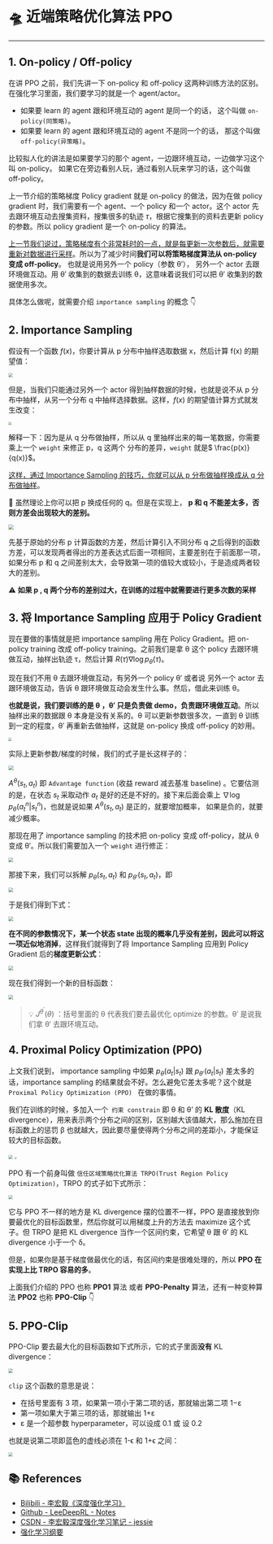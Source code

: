 # 🛸 近端策略优化算法 PPO

---

## 1. On-policy / Off-policy

在讲 PPO 之前，我们先讲一下 on-policy 和 off-policy 这两种训练方法的区别。 在强化学习里面，我们要学习的就是一个 agent/actor。

- 如果要 learn 的 agent 跟和环境互动的 agent 是同一个的话， 这个叫做 `on-policy(同策略)`。
- 如果要 learn 的 agent 跟和环境互动的 agent 不是同一个的话， 那这个叫做 `off-policy(异策略)`。

比较拟人化的讲法是如果要学习的那个 agent，一边跟环境互动，一边做学习这个叫 on-policy。 如果它在旁边看别人玩，通过看别人玩来学习的话，这个叫做 off-policy。

上一节介绍的策略梯度 Policy gradient 就是 on-policy 的做法，因为在做 policy gradient 时，我们需要有一个 agent、一个 policy 和一个 actor。这个 actor 先去跟环境互动去搜集资料，搜集很多的轨迹 $\tau$，根据它搜集到的资料去更新 policy 的参数。所以 policy gradient 是一个 on-policy 的算法。

<u>上一节我们说过，策略梯度有个非常耗时的一点，就是每更新一次参数后，就需要重新对数据进行采样</u>。所以为了减少时间**我们可以将策略梯度算法从 on-policy 变成 off-policy**。 也就是说用另外一个 policy（参数 θ′）， 另外一个 actor 去跟环境做互动。用 θ′ 收集到的数据去训练 θ，这意味着说我们可以把 θ′ 收集到的数据使用多次。

具体怎么做呢，就需要介绍 `importance sampling` 的概念 👇

## 2. Importance Sampling

假设有一个函数 $f(x)$，你要计算从 p 分布中抽样选取数据 x，然后计算 f(x) 的期望值：

<img src="https://cs-wiki.oss-cn-shanghai.aliyuncs.com/img/20201027110317.png" style="zoom:50%;" />

但是，当我们只能通过另外一个 actor 得到抽样数据的时候，也就是说不从 p 分布中抽样，从另一个分布 q 中抽样选择数据。这样，$f(x)$ 的期望值计算方式就发生改变：

<img src="https://cs-wiki.oss-cn-shanghai.aliyuncs.com/img/20201027111159.png" style="zoom:40%;" />

解释一下：因为是从 q 分布做抽样，所以从 q 里抽样出来的每一笔数据，你需要乘上一个 `weight` 来修正 p，q 这两个 分布的差异，`weight` 就是$ \frac{p(x)}{q(x)}$。

<u>这样，通过 Importance Sampling 的技巧，你就可以从 p 分布做抽样换成从 q 分布做抽样</u>。

🚨 虽然理论上你可以把 p 换成任何的 q。但是在实现上， **p 和 q 不能差太多，否则方差会出现较大的差别。**

<img src="https://cs-wiki.oss-cn-shanghai.aliyuncs.com/img/20201027112753.png" style="zoom:60%;" />

先基于原始的分布 p 计算函数的方差，然后计算引入不同分布 q 之后得到的函数方差，可以发现两者得出的方差表达式后面一项相同，主要差别在于前面那一项，如果分布 p 和 q 之间差别太大，会导致第一项的值较大或较小，于是造成两者较大的差别。

⚠ **如果 p , q 两个分布的差别过大，在训练的过程中就需要进行更多次数的采样**

## 3. 将 Importance Sampling 应用于 Policy Gradient

现在要做的事情就是把 importance sampling 用在 Policy Gradient。把 on-policy training 改成 off-policy training。之前我们是拿 θ 这个 policy 去跟环境做互动，抽样出轨迹 τ，然后计算 $R(\tau) \nabla \log p_{\theta}(\tau)$。

现在我们不用 θ 去跟环境做互动，有另外一个 policy θ′ 或者说 另外一个 actor 去跟环境做互动，告诉 θ 跟环境做互动会发生什么事。然后，借此来训练 θ。

**也就是说，我们要训练的是 θ ，θ′ 只是负责做 demo，负责跟环境做互动**。所以抽样出来的数据跟 θ 本身是没有关系的。θ 可以更新参数很多次，一直到 θ 训练到一定的程度，θ′ 再重新去做抽样，这就是 on-policy 换成 off-policy 的妙用。

<img src="https://cs-wiki.oss-cn-shanghai.aliyuncs.com/img/20201027114150.png" style="zoom:40%;" />

实际上更新参数/梯度的时候，我们的式子是长这样子的：

<img src="https://cs-wiki.oss-cn-shanghai.aliyuncs.com/img/20201027152014.png" style="zoom:60%;" />

$A^{\theta}\left(s_{t}, a_{t}\right)$ 即 `Advantage function` (收益 reward 减去基准 baseline) 。它要估测的是，在状态 $s_t$ 采取动作 $a_t$ 是好的还是不好的。接下来后面会乘上 $\nabla \log p_{\theta}\left(a_{t}^{n} | s_{t}^{n}\right)$，也就是说如果 $A^{\theta}\left(s_{t}, a_{t}\right)$ 是正的，就要增加概率， 如果是负的，就要减少概率。

那现在用了 importance sampling 的技术把 on-policy 变成 off-policy，就从 θ 变成 θ′。所以我们需要加入一个 `weight` 进行修正：

<img src="https://cs-wiki.oss-cn-shanghai.aliyuncs.com/img/20201027152906.png" style="zoom:55%;" />

那接下来，我们可以拆解 $p_{\theta}\left(s_{t}, a_{t}\right)$ 和 $p_{\theta'}\left(s_{t}, a_{t}\right)$，即

<img src="https://cs-wiki.oss-cn-shanghai.aliyuncs.com/img/20201027152959.png" style="zoom:55%;" />

于是我们得到下式：

<img src="https://cs-wiki.oss-cn-shanghai.aliyuncs.com/img/20201027153015.png" style="zoom:55%;" />

**在不同的参数情况下，某一个状态 state 出现的概率几乎没有差别，因此可以将这一项近似地消掉**，这样我们就得到了将 Importance Sampling 应用到 Policy Gradient 后的**梯度更新公式**：

<img src="https://cs-wiki.oss-cn-shanghai.aliyuncs.com/img/20201027153147.png" style="zoom:57%;" />

现在我们得到一个新的目标函数：

<img src="https://cs-wiki.oss-cn-shanghai.aliyuncs.com/img/20201027153226.png" style="zoom:57%;" />

> 💡 $J^{\theta^{\prime}}(\theta)$ ：括号里面的 θ 代表我们要去最优化 optimize 的参数。θ′ 是说我们拿 θ′ 去跟环境互动。

## 4. Proximal Policy Optimization (PPO)

上文我们说到， importance sampling 中如果 $p_{\theta}\left(a_{t} | s_{t}\right)$ 跟 $p_{\theta'}\left(a_{t} | s_{t}\right)$ 差太多的话，importance sampling 的结果就会不好。怎么避免它差太多呢？这个就是 `Proximal Policy Optimization (PPO) ` 在做的事情。

我们在训练的时候，多加入一个` 约束 constrain` 即 θ 和 θ’ 的 **KL 散度**（KL divergence），用来表示两个分布之间的区别，区别越大该值越大，那么施加在目标函数上的惩罚 β 也就越大，因此要尽量使得两个分布之间的差距小，才能保证较大的目标函数。

<img src="https://cs-wiki.oss-cn-shanghai.aliyuncs.com/img/20201027155303.png" style="zoom:50%;" />

<img src="https://cs-wiki.oss-cn-shanghai.aliyuncs.com/img/20201027160228.png" style="zoom:28%;" />

PPO 有一个前身叫做 `信任区域策略优化算法 TRPO(Trust Region Policy Optimization)`，TRPO 的式子如下式所示：

<img src="https://cs-wiki.oss-cn-shanghai.aliyuncs.com/img/20201027155432.png" style="zoom:50%;" />

它与 PPO 不一样的地方是 KL divergence 摆的位置不一样，PPO 是直接放到你要最优化的目标函数里，然后你就可以用梯度上升的方法去 maximize 这个式子。但 TRPO 是把 KL divergence 当作一个区间约束，它希望 θ 跟 θ′ 的 KL divergence 小于一个 δ。

但是，如果你是基于梯度做最优化的话，有区间约束是很难处理的，所以 **PPO 在实现上比 TRPO 容易的多**。

上面我们介绍的 PPO 也称 **PPO1** 算法 或者 **PPO-Penalty** 算法，还有一种变种算法 **PPO2** 也称 **PPO-Clip** 👇

## 5. PPO-Clip

PPO-Clip 要去最大化的目标函数如下式所示，它的式子里面**没有** KL divergence：

<img src="https://cs-wiki.oss-cn-shanghai.aliyuncs.com/img/20201027160641.png" style="zoom: 52%;" />

`clip` 这个函数的意思是说：

- 在括号里面有 3 项，如果第一项小于第二项的话，那就输出第二项 1−ε
- 第一项如果大于第三项的话，那就输出 1+ε
- ε 是一个超参数 hyperparameter，可以设成 0.1 或 设 0.2

也就是说第二项即蓝色的虚线必须在 1-ϵ  和 1+ϵ 之间：

<img src="https://cs-wiki.oss-cn-shanghai.aliyuncs.com/img/20201027161002.png" style="zoom:50%;" />

## 📚 References

- [Bilibili - 李宏毅《深度强化学习》](https://www.bilibili.com/video/BV1MW411w79n)
- [Github - LeeDeepRL - Notes](https://datawhalechina.github.io/leedeeprl-notes/)
- [CSDN - 李宏毅深度强化学习笔记 - jessie](https://blog.csdn.net/cindy_1102/article/details/87904928)
- [强化学习纲要](https://github.com/zhoubolei/introRL)